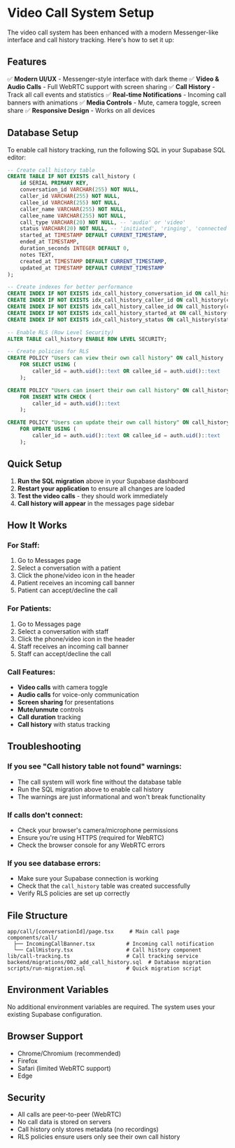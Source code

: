 # Video Call System Setup

The video call system has been enhanced with a modern Messenger-like interface and call history tracking. Here's how to set it up:

## Features

✅ **Modern UI/UX** - Messenger-style interface with dark theme
✅ **Video & Audio Calls** - Full WebRTC support with screen sharing
✅ **Call History** - Track all call events and statistics
✅ **Real-time Notifications** - Incoming call banners with animations
✅ **Media Controls** - Mute, camera toggle, screen share
✅ **Responsive Design** - Works on all devices

## Database Setup

To enable call history tracking, run the following SQL in your Supabase SQL editor:

```sql
-- Create call history table
CREATE TABLE IF NOT EXISTS call_history (
    id SERIAL PRIMARY KEY,
    conversation_id VARCHAR(255) NOT NULL,
    caller_id VARCHAR(255) NOT NULL,
    callee_id VARCHAR(255) NOT NULL,
    caller_name VARCHAR(255) NOT NULL,
    callee_name VARCHAR(255) NOT NULL,
    call_type VARCHAR(20) NOT NULL, -- 'audio' or 'video'
    status VARCHAR(20) NOT NULL, -- 'initiated', 'ringing', 'connected', 'ended', 'missed', 'declined'
    started_at TIMESTAMP DEFAULT CURRENT_TIMESTAMP,
    ended_at TIMESTAMP,
    duration_seconds INTEGER DEFAULT 0,
    notes TEXT,
    created_at TIMESTAMP DEFAULT CURRENT_TIMESTAMP,
    updated_at TIMESTAMP DEFAULT CURRENT_TIMESTAMP
);

-- Create indexes for better performance
CREATE INDEX IF NOT EXISTS idx_call_history_conversation_id ON call_history(conversation_id);
CREATE INDEX IF NOT EXISTS idx_call_history_caller_id ON call_history(caller_id);
CREATE INDEX IF NOT EXISTS idx_call_history_callee_id ON call_history(callee_id);
CREATE INDEX IF NOT EXISTS idx_call_history_started_at ON call_history(started_at);
CREATE INDEX IF NOT EXISTS idx_call_history_status ON call_history(status);

-- Enable RLS (Row Level Security)
ALTER TABLE call_history ENABLE ROW LEVEL SECURITY;

-- Create policies for RLS
CREATE POLICY "Users can view their own call history" ON call_history
    FOR SELECT USING (
        caller_id = auth.uid()::text OR callee_id = auth.uid()::text
    );

CREATE POLICY "Users can insert their own call history" ON call_history
    FOR INSERT WITH CHECK (
        caller_id = auth.uid()::text
    );

CREATE POLICY "Users can update their own call history" ON call_history
    FOR UPDATE USING (
        caller_id = auth.uid()::text OR callee_id = auth.uid()::text
    );
```

## Quick Setup

1. **Run the SQL migration** above in your Supabase dashboard
2. **Restart your application** to ensure all changes are loaded
3. **Test the video calls** - they should work immediately
4. **Call history will appear** in the messages page sidebar

## How It Works

### For Staff:
1. Go to Messages page
2. Select a conversation with a patient
3. Click the phone/video icon in the header
4. Patient receives an incoming call banner
5. Patient can accept/decline the call

### For Patients:
1. Go to Messages page
2. Select a conversation with staff
3. Click the phone/video icon in the header
4. Staff receives an incoming call banner
5. Staff can accept/decline the call

### Call Features:
- **Video calls** with camera toggle
- **Audio calls** for voice-only communication
- **Screen sharing** for presentations
- **Mute/unmute** controls
- **Call duration** tracking
- **Call history** with status tracking

## Troubleshooting

### If you see "Call history table not found" warnings:
- The call system will work fine without the database table
- Run the SQL migration above to enable call history
- The warnings are just informational and won't break functionality

### If calls don't connect:
- Check your browser's camera/microphone permissions
- Ensure you're using HTTPS (required for WebRTC)
- Check the browser console for any WebRTC errors

### If you see database errors:
- Make sure your Supabase connection is working
- Check that the `call_history` table was created successfully
- Verify RLS policies are set up correctly

## File Structure

```
app/call/[conversationId]/page.tsx     # Main call page
components/call/
  ├── IncomingCallBanner.tsx          # Incoming call notification
  └── CallHistory.tsx                 # Call history component
lib/call-tracking.ts                  # Call tracking service
backend/migrations/002_add_call_history.sql  # Database migration
scripts/run-migration.sql             # Quick migration script
```

## Environment Variables

No additional environment variables are required. The system uses your existing Supabase configuration.

## Browser Support

- Chrome/Chromium (recommended)
- Firefox
- Safari (limited WebRTC support)
- Edge

## Security

- All calls are peer-to-peer (WebRTC)
- No call data is stored on servers
- Call history only stores metadata (no recordings)
- RLS policies ensure users only see their own call history
